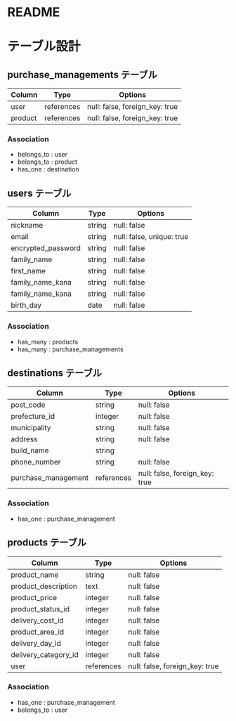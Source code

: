 # README

# テーブル設計

## purchase_managements テーブル

| Column             | Type       | Options                        |
| ------------------ | ------     | ------------------------------ |
| user               | references | null: false, foreign_key: true |
| product            | references | null: false, foreign_key: true |

### Association

- belongs_to : user
- belongs_to : product
- has_one : destination


## users テーブル

| Column             | Type   | Options                   |
| ------------------ | ------ | ------------------------- |
| nickname           | string | null: false               |
| email              | string | null: false, unique: true |
| encrypted_password | string | null: false               |
| family_name        | string | null: false               |
| first_name         | string | null: false               |
| family_name_kana   | string | null: false               |
| family_name_kana   | string | null: false               |
| birth_day          | date   | null: false               |

### Association

- has_many : products
- has_many : purchase_managements

## destinations テーブル

| Column              | Type       | Options                        |
| ------------------  | ---------- | ----------------------------   |
| post_code           | string     | null: false                    |
| prefecture_id       | integer    | null: false                    |
| municipality        | string     | null: false                    |
| address             | string     | null: false                    |
| build_name          | string     |                                |
| phone_number        | string     | null: false                    |
| purchase_management | references | null: false, foreign_key: true |


### Association

- has_one  : purchase_management


## products テーブル

| Column               | Type       | Options                        |
| -------------------  | ---------- | -----------------------        |
| product_name         | string     | null: false                    |
| product_description  | text       | null: false                    |
| product_price        | integer    | null: false                    |
| product_status_id    | integer    | null: false                    |
| delivery_cost_id     | integer    | null: false                    |
| product_area_id      | integer    | null: false                    |
| delivery_day_id      | integer    | null: false                    |
| delivery_category_id | integer    | null: false                    |
| user                 | references | null: false, foreign_key: true |

### Association

- has_one : purchase_management
- belongs_to : user



